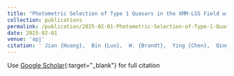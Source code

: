 ```yaml
---
title: "Photometric Selection of Type 1 Quasars in the XMM-LSS Field with Machine Learning and the DisktextendashCorona Connection"
collection: publications
permalink: /publication/2025-02-01-Photometric-Selection-of-Type-1-Quasars-in-the-XMM-LSS-Field-with-Machine-Learning-and-the-DisktextendashCorona-Connection
date: 2025-02-01
venue: 'apj'
citation: ' Jian {Huang},  Bin {Luo},  W. {Brandt},  Ying {Chen},  Qingling {Ni},  Yongquan {Xue},  Zijian {Zhang}, &quot;Photometric Selection of Type 1 Quasars in the XMM-LSS Field with Machine Learning and the DisktextendashCorona Connection.&quot; apj, 2025.'
---
```

Use [Google Scholar](https://scholar.google.com/scholar?q=Photometric+Selection+of+Type+1+Quasars+in+the+XMM+LSS+Field+with+Machine+Learning+and+the+DisktextendashCorona+Connection){:target="_blank"} for full citation